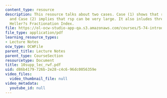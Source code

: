```yaml
---
content_type: resource
description: This resource talks about two cases. Case (1) shows that rsp is small
  and Case (2) implies that rsp can be very large. It also inludes three cases on
  Heller?s Fractionation Index.
file: https://ol-ocw-studio-app-qa.s3.amazonaws.com/courses/5-74-introductory-quantum-mechanics-ii-spring-2004/d86b4179726b2e28c4c696dc0056359e_10supp_lec_rwf.pdf
file_type: application/pdf
learning_resource_types:
- Lecture Notes
ocw_type: OCWFile
parent_title: Lecture Notes
parent_type: CourseSection
resourcetype: Document
title: 10supp_lec_rwf.pdf
uid: d86b4179-726b-2e28-c4c6-96dc0056359e
video_files:
  video_thumbnail_file: null
video_metadata:
  youtube_id: null
---
```

